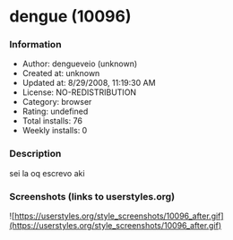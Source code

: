 # dengue (10096)

### Information
- Author: dengueveio (unknown)
- Created at: unknown
- Updated at: 8/29/2008, 11:19:30 AM
- License: NO-REDISTRIBUTION
- Category: browser
- Rating: undefined
- Total installs: 76
- Weekly installs: 0


### Description
sei la oq escrevo aki


### Screenshots (links to userstyles.org)
![https://userstyles.org/style_screenshots/10096_after.gif](https://userstyles.org/style_screenshots/10096_after.gif)


